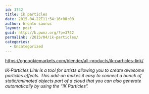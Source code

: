 ```yaml
---
id: 3742
title: ik particles
date: 2015-04-22T11:54:16+00:00
author: bronto saurus
layout: post
guid: http://b.pwnz.org/?p=3742
permalink: /2015/04/ik-particles/
categories:
  - Uncategorized
---
```

<https://cgcookiemarkets.com/blender/all-products/ik-particles-link/>
  
_IK-Particles Link is a tool for artists allowing you to create awesome particles effects. This add-on makes it easy to connect a bunch of static/animated objects part of a cloud that you can also generate automatically by using the “IK Particles”._